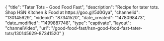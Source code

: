 {
    "title": "Tater Tots - Good Food Fast",
    "description": "Recipe for tater tots. Shop HSN Kitchen & Food at https:\/\/goo.gl\/5d0Gya",
    "channelid": "130145629",
    "videoid": "87341520",
    "date_created": "1478098473",
    "date_modified": "1499887748",
    "type": "captivate",
    "layout": "channelVideo",
    "url": "\/good-food-fast\/hsn-good-food-fast-tater-tots\/130145629-87341520"
}